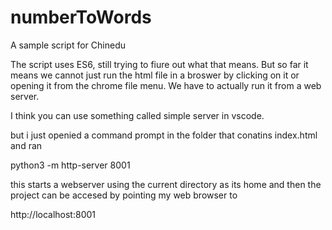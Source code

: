 numberToWords
=============

A sample script for Chinedu

The script uses ES6, still trying to fiure out what that means.
But so far it means we cannot just run the html file in a broswer by clicking on it or opening it from the 
chrome file menu.
We have to actually run it from a web server.

I think you can use something called simple server in vscode.

but i just openied a command prompt in the folder that conatins index.html and ran

python3 -m http-server 8001

this starts a webserver using the current directory as its home and then the project can be accesed  by pointing my web browser to

http://localhost:8001



